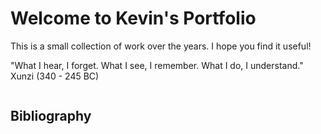 # Welcome to Kevin's Portfolio

This is a small collection of work over the years. I hope you find it useful!


"What I hear, I forget. What I see, I remember. What I do, I understand." Xunzi (340 - 245 BC) 


```{tableofcontents}
```
## Bibliography

```{bibliography}
```